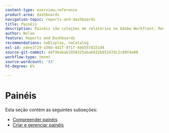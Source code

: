 ```yaml
---
content-type: overview;reference
product-area: dashboards
navigation-topic: reports-and-dashboards
title: Painéis
description: Painéis são coleções de relatórios no Adobe Workfront. Revise essas áreas para obter uma compreensão dos painéis no Workfront.
author: Nolan
feature: Reports and Dashboards
recommendations: noDisplay, noCatalog
exl-id: e4ee3729-a39d-4d1f-971f-4eb557d151d4
source-git-commit: 48f46abab1958325aba6832b85247dc2c80f4e80
workflow-type: tm+mt
source-wordcount: '33'
ht-degree: 6%

---
```


# Painéis

Esta seção contém as seguintes subseções:

* [Compreender painéis](../../reports-and-dashboards/dashboards/understanding-dashboards/understand-dashboards.md)
* [Criar e gerenciar painéis](../../reports-and-dashboards/dashboards/creating-and-managing-dashboards/create-and-manage-dashboards.md)
